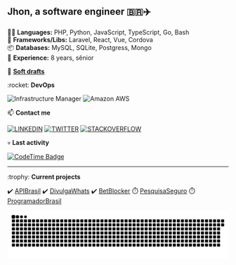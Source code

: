 ## Jhon, a software engineer 🇧🇷✈️

👨‍💻  <strong>Languages:</strong> PHP, Python, JavaScript, TypeScript, Go, Bash <br />
🧰  <strong>Frameworks/Libs:</strong> Laravel, React, Vue, Cordova <br />
📦  <strong>Databases:</strong> MySQL, SQLite, Postgress, Mongo<br />
👴  <strong>Experience:</strong> 8 years, sênior<br />

🔖 <a href="https://gist.github.com/jhowbhz" target="_blank"> <strong>Soft drafts</strong> </a> </p>

<p> :rocket: <strong>DevOps </strong></p>

![Infrastructure Manager](https://img.shields.io/badge/Hosting%20Manager-8A2BE2?style=flat-square&logoColor=white)
![Amazon AWS](https://img.shields.io/badge/Amazon-334ccc?style=flat-square&logo=amazon-aws&logoColor=white)

<p> 📫 <strong>Contact me</strong></p>

[![LINKEDIN](https://img.shields.io/badge/Linkedin-0072b1?style=flat-square&&logo=linkedin&logoColor=white)](https://www.linkedin.com/in/jhowbhz/)
[![TWITTER](https://img.shields.io/badge/Twitter-1DA1F2?style=flat-square&&logo=twitter&logoColor=white)](https://twitter.com/jhowbhz)
[![STACKOVERFLOW](https://img.shields.io/badge/Stackoverflow-F47F24?style=flat-square&&logo=stackoverflow&logoColor=white)](https://pt.stackoverflow.com/users/128217/jhowbhz)

<p> 💀 <strong>Last activity</strong></p>

[![CodeTime Badge](https://img.shields.io/endpoint?style=social&color=222&url=https%3A%2F%2Fapi.codetime.dev%2Fshield%3Fid%3D23147%26project%3D%26in=0)](https://codetime.dev)
<hr />
<p> :trophy: <strong>Current projects</strong> </p>

✔️ [APIBrasil](https://apibrasil.com.br "Clique e acesse agora!") ✔️ [DivulgaWhats](https://divulgawhats.com "Clique e acesse agora!") ✔️ [BetBlocker](https://bet-blocker.com "Clique e acesse agora!") ⏱️ [PesquisaSeguro](https://pesquisaseguro.com.br "Projeto em andamento...") ⏱️ [ProgramadorBrasil](https://programadorbrasil.com.br "Projeto em andamento...")

<div>
  
![Snake animation](https://github.com/jhowbhz/jhowbhz/blob/master/github-user-contribution.svg)

</div>  
